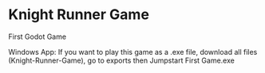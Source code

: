 # Knight Runner Game
First Godot Game

Windows App: 
If you want to play this game as a .exe file, download all files (Knight-Runner-Game), go to exports then Jumpstart First Game.exe
